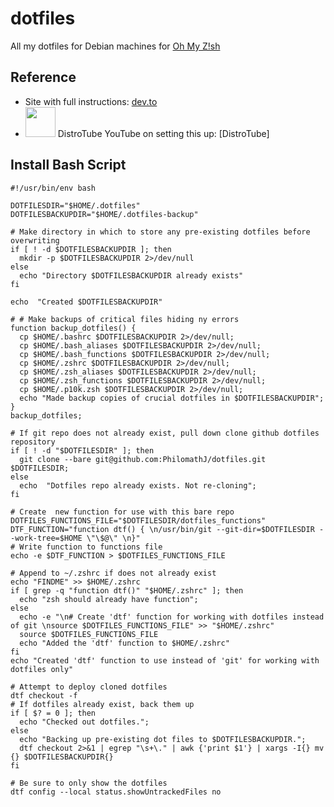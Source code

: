 # dotfiles
All my dotfiles for Debian machines for [Oh My Z!sh](https://ohmyz.sh/)

## Reference

- Site with full instructions: [dev.to](https://dev.to/bowmanjd/store-home-directory-config-files-dotfiles-in-git-using-bash-zsh-or-powershell-the-bare-repo-approach-35l3)
- [<img src="https://styles.redditmedia.com/t5_iaosk/styles/communityIcon_jwyv6sinaha41.jpg?width=256&s=15f9d40444aaa70b8d65a0aad2f0dd87ef58d0de" width="48" height="48">](https://www.youtube.com/watch?v=tBoLDpTWVOM&t=21s) DistroTube YouTube on setting this up: [DistroTube]


## Install Bash Script
```
#!/usr/bin/env bash

DOTFILESDIR="$HOME/.dotfiles"
DOTFILESBACKUPDIR="$HOME/.dotfiles-backup"

# Make directory in which to store any pre-existing dotfiles before overwriting
if [ ! -d $DOTFILESBACKUPDIR ]; then
  mkdir -p $DOTFILESBACKUPDIR 2>/dev/null
else
  echo "Directory $DOTFILESBACKUPDIR already exists"
fi

echo  "Created $DOTFILESBACKUPDIR"

# # Make backups of critical files hiding ny errors
function backup_dotfiles() {
  cp $HOME/.bashrc $DOTFILESBACKUPDIR 2>/dev/null;
  cp $HOME/.bash_aliases $DOTFILESBACKUPDIR 2>/dev/null;
  cp $HOME/.bash_functions $DOTFILESBACKUPDIR 2>/dev/null;
  cp $HOME/.zshrc $DOTFILESBACKUPDIR 2>/dev/null;
  cp $HOME/.zsh_aliases $DOTFILESBACKUPDIR 2>/dev/null;
  cp $HOME/.zsh_functions $DOTFILESBACKUPDIR 2>/dev/null;
  cp $HOME/.p10k.zsh $DOTFILESBACKUPDIR 2>/dev/null;
  echo "Made backup copies of crucial dotfiles in $DOTFILESBACKUPDIR";
}
backup_dotfiles;

# If git repo does not already exist, pull down clone github dotfiles repository
if [ ! -d "$DOTFILESDIR" ]; then
  git clone --bare git@github.com:PhilomathJ/dotfiles.git $DOTFILESDIR;
else
  echo  "Dotfiles repo already exists. Not re-cloning";
fi

# Create  new function for use with this bare repo
DOTFILES_FUNCTIONS_FILE="$DOTFILESDIR/dotfiles_functions"
DTF_FUNCTION="function dtf() { \n/usr/bin/git --git-dir=$DOTFILESDIR --work-tree=$HOME \"\$@\" \n}"
# Write function to functions file
echo -e $DTF_FUNCTION > $DOTFILES_FUNCTIONS_FILE

# Append to ~/.zshrc if does not already exist
echo "FINDME" >> $HOME/.zshrc
if [ grep -q "function dtf()" "$HOME/.zshrc" ]; then
  echo "zsh should already have function";
else
  echo -e "\n# Create 'dtf' function for working with dotfiles instead of git \nsource $DOTFILES_FUNCTIONS_FILE" >> "$HOME/.zshrc"
  source $DOTFILES_FUNCTIONS_FILE
  echo "Added the 'dtf' function to $HOME/.zshrc"
fi
echo "Created 'dtf' function to use instead of 'git' for working with dotfiles only"

# Attempt to deploy cloned dotfiles
dtf checkout -f
# If dotfiles already exist, back them up
if [ $? = 0 ]; then
  echo "Checked out dotfiles.";
else
  echo "Backing up pre-existing dot files to $DOTFILESBACKUPDIR.";
  dtf checkout 2>&1 | egrep "\s+\." | awk {'print $1'} | xargs -I{} mv {} $DOTFILESBACKUPDIR{}
fi

# Be sure to only show the dotfiles
dtf config --local status.showUntrackedFiles no
```
